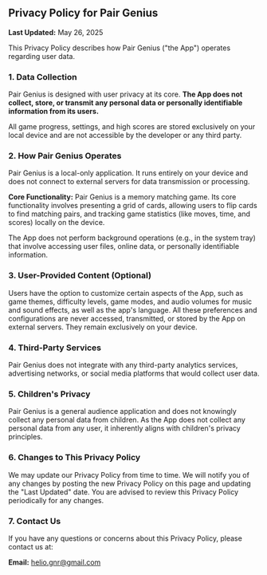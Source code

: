 ## Privacy Policy for Pair Genius

**Last Updated:** May 26, 2025

This Privacy Policy describes how Pair Genius ("the App") operates regarding user data.

### 1. Data Collection

Pair Genius is designed with user privacy at its core. **The App does not collect, store, or transmit any personal data or personally identifiable information from its users.**

All game progress, settings, and high scores are stored exclusively on your local device and are not accessible by the developer or any third party.

### 2. How Pair Genius Operates

Pair Genius is a local-only application. It runs entirely on your device and does not connect to external servers for data transmission or processing.

**Core Functionality:** Pair Genius is a memory matching game. Its core functionality involves presenting a grid of cards, allowing users to flip cards to find matching pairs, and tracking game statistics (like moves, time, and scores) locally on the device.

The App does not perform background operations (e.g., in the system tray) that involve accessing user files, online data, or personally identifiable information.

### 3. User-Provided Content (Optional)

Users have the option to customize certain aspects of the App, such as game themes, difficulty levels, game modes, and audio volumes for music and sound effects, as well as the app's language. All these preferences and configurations are never accessed, transmitted, or stored by the App on external servers. They remain exclusively on your device.

### 4. Third-Party Services

Pair Genius does not integrate with any third-party analytics services, advertising networks, or social media platforms that would collect user data.

### 5. Children's Privacy

Pair Genius is a general audience application and does not knowingly collect any personal data from children. As the App does not collect any personal data from any user, it inherently aligns with children's privacy principles.

### 6. Changes to This Privacy Policy

We may update our Privacy Policy from time to time. We will notify you of any changes by posting the new Privacy Policy on this page and updating the "Last Updated" date. You are advised to review this Privacy Policy periodically for any changes.

### 7. Contact Us

If you have any questions or concerns about this Privacy Policy, please contact us at:

**Email:** helio.gnr@gmail.com
